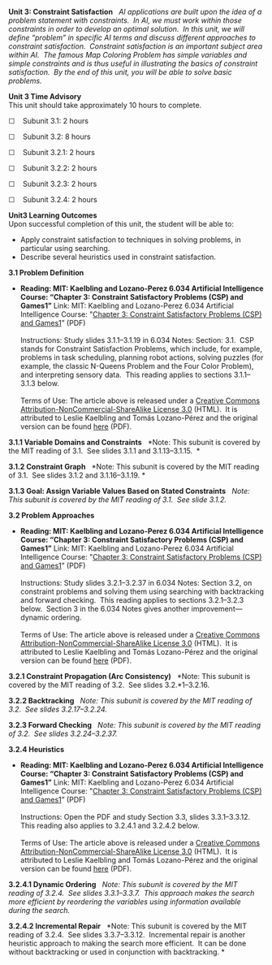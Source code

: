 **Unit 3: Constraint Satisfaction** <span id="3"></span> 
*AI applications are built upon the idea of a problem statement with
constraints.  In AI, we must work within those constraints in order to
develop an optimal solution.  In this unit, we will define “problem” in
specific AI terms and discuss different approaches to constraint
satisfaction.  Constraint satisfaction is an important subject area
within AI.  The famous Map Coloring Problem has simple variables and
simple constraints and is thus useful in illustrating the basics of
constraint satisfaction.  By the end of this unit, you will be able to
solve basic problems.*

**Unit 3 Time Advisory**  
This unit should take approximately 10 hours to complete.  
  
 ☐    Subunit 3.1: 2 hours  
  
 ☐    Subunit 3.2: 8 hours
  
 ☐    Subunit 3.2.1: 2 hours  
  
 ☐    <span class="Apple-style-span"
style="text-align: -webkit-auto; ">Subunit 3.2.2: 2 hours</span>  
  
 ☐    <span class="Apple-style-span"
style="text-align: -webkit-auto; ">Subunit 3.2.3: 2 hours</span>  
  
 ☐    <span class="Apple-style-span"
style="text-align: -webkit-auto; ">Subunit 3.2.4: 2 hours</span>

**Unit3 Learning Outcomes**  
Upon successful completion of this unit, the student will be able to:  
  
-   Apply constraint satisfaction to techniques in solving problems, in
    particular using searching.
-   Describe several heuristics used in constraint satisfaction.

**3.1 Problem Definition** <span id="3.1"></span> 
-   **Reading: MIT: Kaelbling and Lozano-Perez 6.034 Artificial
    Intelligence Course: “Chapter 3: Constraint Satisfactory Problems
    (CSP) and Games1”**
    Link: MIT: Kaelbling and Lozano-Perez 6.034 Artificial Intelligence
    Course: "[Chapter 3: Constraint Satisfactory Problems (CSP) and
    Games1](https://resources.saylor.org/wwwresources/archived/site/wp-content/uploads/2011/11/CS405-3.1-MIT.pdf)”
    (PDF)  
        
     Instructions: Study slides 3.1.1–3.1.19 in 6.034 Notes: Section:
    3.1.  CSP stands for Constraint Satisfaction Problems, which
    include, for example, problems in task scheduling, planning robot
    actions, solving puzzles (for example, the classic N-Queens Problem
    and the Four Color Problem), and interpreting sensory data.  This
    reading applies to sections 3.1.1–3.1.3 below.  
        
     Terms of Use: The article above is released under a [Creative
    Commons Attribution-NonCommercial-ShareAlike License
    3.0](http://creativecommons.org/licenses/by-nc-sa/3.0/) (HTML).  It
    is attributed to Leslie Kaelbling and Tomás Lozano-Pérez and the
    original version can be found
    [here](http://ocw.mit.edu/courses/electrical-engineering-and-computer-science/6-034-artificial-intelligence-spring-2005/lecture-notes/)
    (PDF).

**3.1.1 Variable Domains and Constraints** <span id="3.1.1"></span> 
*Note: This subunit is covered by the MIT reading of 3.1.  See slides
3.1.1 and 3.1.13–3.1.15.  *

**3.1.2 Constraint Graph** <span id="3.1.2"></span> 
*Note: This subunit is covered by the MIT reading of 3.1.  See slides
3.1.2 and 3.1.16–3.1.19. *

**3.1.3 Goal: Assign Variable Values Based on Stated Constraints** <span
id="3.1.3"></span> 
*Note: This subunit is covered by the MIT reading of 3.1.  See slide
3.1.2.*

**3.2 Problem Approaches** <span id="3.2"></span> 
-   **Reading: MIT: Kaelbling and Lozano-Perez 6.034 Artificial
    Intelligence Course: “Chapter 3: Constraint Satisfactory Problems
    (CSP) and Games1”**
    Link: MIT: Kaelbling and Lozano-Perez 6.034 Artificial Intelligence
    Course: "[Chapter 3: Constraint Satisfactory Problems (CSP) and
    Games1](https://resources.saylor.org/wwwresources/archived/site/wp-content/uploads/2011/11/CS405-3.1-MIT.pdf)”
    (PDF)  
        
     Instructions: Study slides 3.2.1–3.2.37 in 6.034 Notes: Section
    3.2, on constraint problems and solving them using searching with
    backtracking and forward checking.  This reading applies to sections
    3.2.1–3.2.3 below.  Section 3 in the 6.034 Notes gives another
    improvement—dynamic ordering.   
        
     Terms of Use: The article above is released under a [Creative
    Commons Attribution-NonCommercial-ShareAlike License
    3.0](http://creativecommons.org/licenses/by-nc-sa/3.0/) (HTML).  It
    is attributed to Leslie Kaelbling and Tomás Lozano-Pérez and the
    original version can be found
    [here](http://ocw.mit.edu/courses/electrical-engineering-and-computer-science/6-034-artificial-intelligence-spring-2005/lecture-notes/)
    (PDF).

**3.2.1 Constraint Propagation (Arc Consistency)** <span
id="3.2.1"></span> 
*Note: This subunit is covered by the MIT reading of 3.2.  See slides
3.2.*1–3.2.16.

**3.2.2 Backtracking** <span id="3.2.2"></span> 
*Note: This subunit is covered by the MIT reading of 3.2.  See slides
3.2.17–3.2.24.*

**3.2.3 Forward Checking** <span id="3.2.3"></span> 
*Note: This subunit is covered by the MIT reading of 3.2.  See slides
3.2.24–3.2.37.*

**3.2.4 Heuristics** <span id="3.2.4"></span> 
-   **Reading: MIT: Kaelbling and Lozano-Perez 6.034 Artificial
    Intelligence Course: “Chapter 3: Constraint Satisfactory Problems
    (CSP) and Games1”**
    Link: MIT: Kaelbling and Lozano-Perez 6.034 Artificial Intelligence
    Course: "[Chapter 3: Constraint Satisfactory Problems (CSP) and
    Games1](https://resources.saylor.org/wwwresources/archived/site/wp-content/uploads/2011/11/CS405-3.1-MIT.pdf)”
    (PDF)  
        
     Instructions: Open the PDF and study Section 3.3, slides
    3.3.1–3.3.12.  This reading also applies to 3.2.4.1 and 3.2.4.2
    below.   
        
     Terms of Use: The article above is released under a [Creative
    Commons Attribution-NonCommercial-ShareAlike License
    3.0](http://creativecommons.org/licenses/by-nc-sa/3.0/) (HTML).  It
    is attributed to Leslie Kaelbling and Tomás Lozano-Pérez and the
    original version can be found
    [here](http://ocw.mit.edu/courses/electrical-engineering-and-computer-science/6-034-artificial-intelligence-spring-2005/lecture-notes/)
    (PDF).

**3.2.4.1 Dynamic Ordering** <span id="3.2.4.1"></span> 
*Note: This subunit is covered by the MIT reading of 3.2.4.  See slides
3.3.1–3.3.7.  This approach makes the search more efficient by
reordering the variables using information available during the search.*

**3.2.4.2 Incremental Repair** <span id="3.2.4.2"></span> 
*Note: This subunit is covered by the MIT reading of 3.2.4.  See slides
3.3.7–3.3.12.  Incremental repair is another heuristic approach to
making the search more efficient.  It can be done without backtracking
or used in conjunction with backtracking. *


